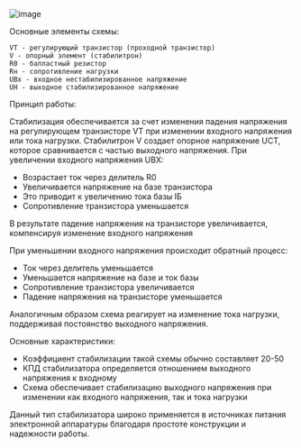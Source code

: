 ![image](https://github.com/user-attachments/assets/3e193927-4a9e-40c1-a8c2-feb920cd34cb)

Основные элементы схемы:

    VT - регулирующий транзистор (проходной транзистор)
    V - опорный элемент (стабилитрон)
    R0 - балластный резистор
    Rн - сопротивление нагрузки
    UBх - входное нестабилизированное напряжение
    UH - выходное стабилизированное напряжение

Принцип работы:

Стабилизация обеспечивается за счет изменения падения напряжения на регулирующем транзисторе VT при изменении входного напряжения или тока нагрузки.
Стабилитрон V создает опорное напряжение UCT, которое сравнивается с частью выходного напряжения.
При увеличении входного напряжения UBX:


- Возрастает ток через делитель R0
- Увеличивается напряжение на базе транзистора
- Это приводит к увеличению тока базы IБ
- Сопротивление транзистора уменьшается

В результате падение напряжения на транзисторе увеличивается, компенсируя изменение входного напряжения


При уменьшении входного напряжения происходит обратный процесс:


- Ток через делитель уменьшается
- Уменьшается напряжение на базе и ток базы
- Сопротивление транзистора увеличивается
- Падение напряжения на транзисторе уменьшается


Аналогичным образом схема реагирует на изменение тока нагрузки, поддерживая постоянство выходного напряжения.

Основные характеристики:

- Коэффициент стабилизации такой схемы обычно составляет 20-50
- КПД стабилизатора определяется отношением выходного напряжения к входному
- Схема обеспечивает стабилизацию выходного напряжения при изменении как входного напряжения, так и тока нагрузки

Данный тип стабилизатора широко применяется в источниках питания электронной аппаратуры благодаря простоте конструкции и надежности работы.
